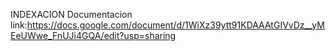 INDEXACION Documentacion
link:https://docs.google.com/document/d/1WiXz39ytt91KDAAAtGIVvDz__yMEeUWwe_FnUJi4GQA/edit?usp=sharing
